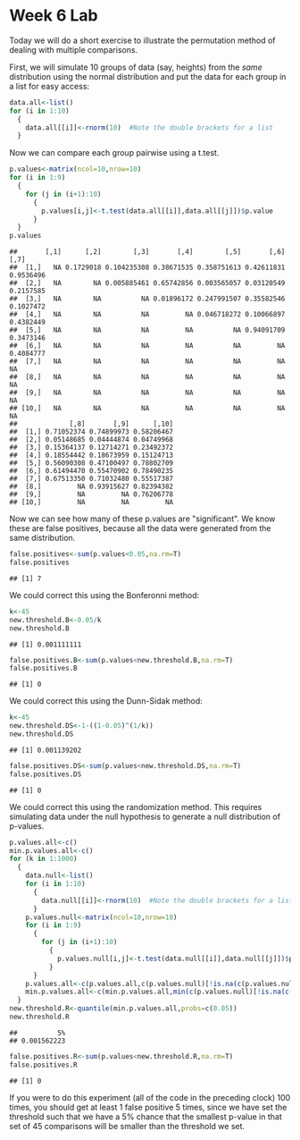 Week 6 Lab
=============
  
Today we will do a short exercise to illustrate the permutation method of dealing with multiple comparisons.

First, we will simulate 10 groups of data (say, heights) from the *same* distribution using the normal distribution and put the data for each group in a list for easy access:


```r
data.all<-list()
for (i in 1:10)
  {
    data.all[[i]]<-rnorm(10)  #Note the double brackets for a list
  }
```

Now we can compare each group pairwise using a t.test.


```r
p.values<-matrix(ncol=10,nrow=10)
for (i in 1:9)
  {
    for (j in (i+1):10)
      {
        p.values[i,j]<-t.test(data.all[[i]],data.all[[j]])$p.value 
      }
  }
p.values
```

```
##       [,1]      [,2]        [,3]       [,4]        [,5]       [,6]      [,7]
##  [1,]   NA 0.1729018 0.104235308 0.38671535 0.358751613 0.42611831 0.9536496
##  [2,]   NA        NA 0.005885461 0.65742856 0.003565057 0.03120549 0.2157585
##  [3,]   NA        NA          NA 0.01896172 0.247991507 0.35582546 0.1027472
##  [4,]   NA        NA          NA         NA 0.046718272 0.10066897 0.4382449
##  [5,]   NA        NA          NA         NA          NA 0.94091709 0.3473146
##  [6,]   NA        NA          NA         NA          NA         NA 0.4084777
##  [7,]   NA        NA          NA         NA          NA         NA        NA
##  [8,]   NA        NA          NA         NA          NA         NA        NA
##  [9,]   NA        NA          NA         NA          NA         NA        NA
## [10,]   NA        NA          NA         NA          NA         NA        NA
##             [,8]       [,9]      [,10]
##  [1,] 0.71052374 0.74899973 0.58206467
##  [2,] 0.05148685 0.04444874 0.04749968
##  [3,] 0.15364137 0.12714271 0.23492372
##  [4,] 0.18554442 0.18673959 0.15124713
##  [5,] 0.56090308 0.47100497 0.78802709
##  [6,] 0.61494470 0.55470902 0.78490235
##  [7,] 0.67513350 0.71032480 0.55517387
##  [8,]         NA 0.93915627 0.82394382
##  [9,]         NA         NA 0.76206778
## [10,]         NA         NA         NA
```

Now we can see how many of these p.values are "significant". We know these are false positives, because all the data were generated from the same distribution.


```r
false.positives<-sum(p.values<0.05,na.rm=T)
false.positives
```

```
## [1] 7
```

We could correct this using the Bonferonni method:


```r
k<-45
new.threshold.B<-0.05/k
new.threshold.B
```

```
## [1] 0.001111111
```

```r
false.positives.B<-sum(p.values<new.threshold.B,na.rm=T)
false.positives.B
```

```
## [1] 0
```

We could correct this using the Dunn-Sidak method:


```r
k<-45
new.threshold.DS<-1-((1-0.05)^(1/k))
new.threshold.DS
```

```
## [1] 0.001139202
```

```r
false.positives.DS<-sum(p.values<new.threshold.DS,na.rm=T)
false.positives.DS
```

```
## [1] 0
```

We could correct this using the randomization method. This requires simulating data under the null hypothesis to generate a null distribution of p-values.



```r
p.values.all<-c()
min.p.values.all<-c()
for (k in 1:1000)
  {
    data.null<-list()
    for (i in 1:10)
      {
        data.null[[i]]<-rnorm(10)  #Note the double brackets for a list
      }
    p.values.null<-matrix(ncol=10,nrow=10)
    for (i in 1:9)
      {
        for (j in (i+1):10)
          {
            p.values.null[i,j]<-t.test(data.null[[i]],data.null[[j]])$p.value 
          }
      }
    p.values.all<-c(p.values.all,c(p.values.null)[!is.na(c(p.values.null))])
    min.p.values.all<-c(min.p.values.all,min(c(p.values.null)[!is.na(c(p.values.null))]))
  }
new.threshold.R<-quantile(min.p.values.all,probs=c(0.05))
new.threshold.R
```

```
##          5% 
## 0.001562223
```

```r
false.positives.R<-sum(p.values<new.threshold.R,na.rm=T)
false.positives.R
```

```
## [1] 0
```

If you were to do this experiment (all of the code in the preceding clock) 100 times, you should get at least 1 false positive 5 times, since we have set the threshold such that we have a 5% chance that the smallest p-value in that set of 45 comparisons will be smaller than the threshold we set.
